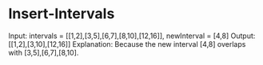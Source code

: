 # Insert-Intervals
Input: intervals = [[1,2],[3,5],[6,7],[8,10],[12,16]], newInterval = [4,8] Output: [[1,2],[3,10],[12,16]] Explanation: Because the new interval [4,8] overlaps with [3,5],[6,7],[8,10].
